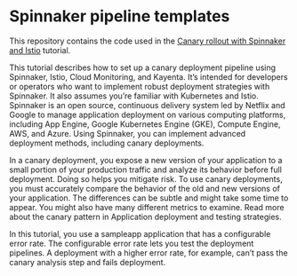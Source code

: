 # Spinnaker pipeline templates

This repository contains the code used in the
[Canary rollout with Spinnaker and Istio]()
tutorial.

This tutorial describes how to set up a canary deployment pipeline using Spinnaker, Istio, Cloud Monitoring, and Kayenta. It’s intended for developers or operators who want to implement robust deployment strategies with Spinnaker. It also assumes you’re familiar with Kubernetes and Istio.
Spinnaker is an open source, continuous delivery system led by Netflix and Google to manage application deployment on various computing platforms, including App Engine, Google Kubernetes Engine (GKE), Compute Engine, AWS, and Azure. Using Spinnaker, you can implement advanced deployment methods, including canary deployments.

In a canary deployment, you expose a new version of your application to a small portion of your production traffic and analyze its behavior before full deployment. Doing so helps you mitigate risk. 
To use canary deployments, you must accurately compare the behavior of the old and new versions of your application. The differences can be subtle and might take some time to appear. You might also have many different metrics to examine. Read more about the canary pattern in Application deployment and testing strategies.

In this tutorial, you use a sampleapp application that has a configurable error rate. The configurable error rate lets you test the deployment pipelines. A deployment with a higher error rate, for example, can’t pass the canary analysis step and fails deployment.

